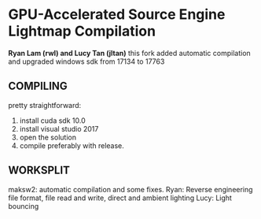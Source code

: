 # GPU-Accelerated Source Engine Lightmap Compilation
**Ryan Lam (rwl) and Lucy Tan (jltan)**
this fork added automatic compilation and upgraded windows sdk from 17134 to 17763
## COMPILING
pretty straightforward:
1. install cuda sdk 10.0
2. install visual studio 2017
3. open the solution
4. compile preferably with release.
## WORKSPLIT 
maksw2: automatic compilation and some fixes.
Ryan: Reverse engineering file format, file read and write, direct and ambient lighting
Lucy: Light bouncing
